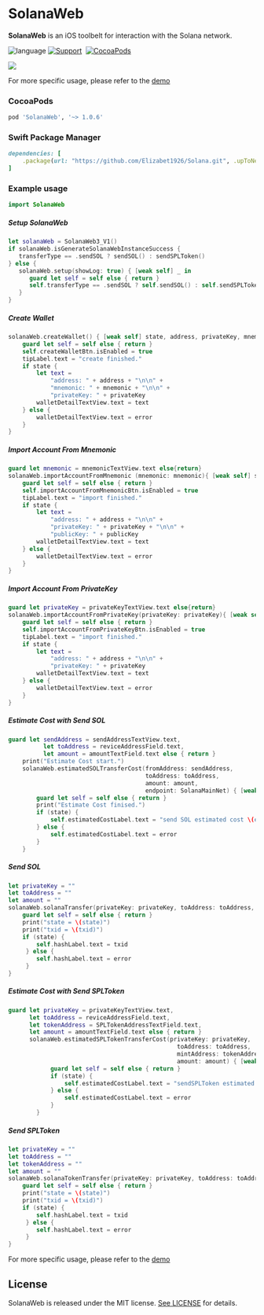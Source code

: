 # SolanaWeb
**SolanaWeb** is an iOS toolbelt for interaction with the Solana network.

![language](https://img.shields.io/badge/Language-Swift-green)
[![Support](https://img.shields.io/badge/support-iOS%209%2B%20-FB7DEC.svg?style=flat)](https://www.apple.com/nl/ios/)&nbsp;
[![CocoaPods](https://img.shields.io/badge/support-Cocoapods-green)](https://www.swift.org/getting-started/#using-the-package-manager)

![](Resource/Demo01.png)

For more specific usage, please refer to the [demo](https://github.com/Elizabet1926/Solana/tree/master/Demo)

###  CocoaPods

```ruby
pod 'SolanaWeb', '~> 1.0.6'
```

### Swift Package Manager

```ruby
dependencies: [
    .package(url: "https://github.com/Elizabet1926/Solana.git", .upToNextMajor(from: "1.0.7"))
]
```

### Example usage

```swift
import SolanaWeb
```

##### Setup SolanaWeb
```swift
let solanaWeb = SolanaWeb3_V1()
if solanaWeb.isGenerateSolanaWebInstanceSuccess {
   transferType == .sendSOL ? sendSOL() : sendSPLToken()
} else {
   solanaWeb.setup(showLog: true) { [weak self] _ in
      guard let self = self else { return }
      self.transferType == .sendSOL ? self.sendSOL() : self.sendSPLToken()
   }
}
```

##### Create Wallet
```swift
solanaWeb.createWallet() { [weak self] state, address, privateKey, mnemonic,error in
    guard let self = self else { return }
    self.createWalletBtn.isEnabled = true
    tipLabel.text = "create finished."
    if state {
        let text =
            "address: " + address + "\n\n" +
            "mnemonic: " + mnemonic + "\n\n" +
            "privateKey: " + privateKey
        walletDetailTextView.text = text
    } else {
        walletDetailTextView.text = error
    }
}
```

##### Import Account From Mnemonic
```swift
guard let mnemonic = mnemonicTextView.text else{return}
solanaWeb.importAccountFromMnemonic (mnemonic: mnemonic){ [weak self] state, address, privateKey, publicKey, error in
    guard let self = self else { return }
    self.importAccountFromMnemonicBtn.isEnabled = true
    tipLabel.text = "import finished."
    if state {
        let text =
            "address: " + address + "\n\n" +
            "privateKey: " + privateKey + "\n\n" +
            "publicKey: " + publicKey
        walletDetailTextView.text = text
    } else {
        walletDetailTextView.text = error
    }
}
```
##### Import Account From PrivateKey
```swift
guard let privateKey = privateKeyTextView.text else{return}
solanaWeb.importAccountFromPrivateKey(privateKey: privateKey){ [weak self] state, address, privateKey,error in
    guard let self = self else { return }
    self.importAccountFromPrivateKeyBtn.isEnabled = true
    tipLabel.text = "import finished."
    if state {
        let text =
            "address: " + address + "\n\n" +
            "privateKey: " + privateKey
        walletDetailTextView.text = text
    } else {
        walletDetailTextView.text = error
    }
}
```

##### Estimate Cost with Send SOL
```swift
guard let sendAddress = sendAddressTextView.text,
          let toAddress = reviceAddressField.text,
          let amount = amountTextField.text else { return }
    print("Estimate Cost start.")
    solanaWeb.estimatedSOLTransferCost(fromAddress: sendAddress,
                                       toAddress: toAddress,
                                       amount: amount,
                                       endpoint: SolanaMainNet) { [weak self] state, estimatedSOLTransferCost,error in
        guard let self = self else { return }
        print("Estimate Cost finised.")
        if (state) {
            self.estimatedCostLabel.text = "send SOL estimated cost \(estimatedSOLTransferCost) SOL "
        } else {
            self.estimatedCostLabel.text = error
        }
    }
```

##### Send SOL
```swift
let privateKey = ""
let toAddress = ""
let amount = ""
solanaWeb.solanaTransfer(privateKey: privateKey, toAddress: toAddress, amount: amount, endpoint: SolanaMainNet) { [weak self] state, txid, error in
    guard let self = self else { return }
    print("state = \(state)")
    print("txid = \(txid)")
    if (state) {
        self.hashLabel.text = txid
     } else {
        self.hashLabel.text = error
     }
} 
```

##### Estimate Cost with Send SPLToken
```swift
guard let privateKey = privateKeyTextView.text,
      let toAddress = reviceAddressField.text,
      let tokenAddress = SPLTokenAddressTextField.text,
      let amount = amountTextField.text else { return }
      solanaWeb.estimatedSPLTokenTransferCost(privateKey: privateKey,
                                                toAddress: toAddress,
                                                mintAddress: tokenAddress,
                                                amount: amount) { [weak self] state, cost,error in
            guard let self = self else { return }
            if (state) {
                self.estimatedCostLabel.text = "sendSPLToken estimated cost \(cost) SOL "
            } else {
                self.estimatedCostLabel.text = error
            }
        }
```
##### Send SPLToken
```swift
let privateKey = ""
let toAddress = ""
let tokenAddress = ""
let amount = ""
solanaWeb.solanaTokenTransfer(privateKey: privateKey, toAddress: toAddress, mintAuthority: tokenAddress, amount: amount, endpoint: SolanaMainNet) { [weak self] state, txid, error in
    guard let self = self else { return }
    print("state = \(state)")
    print("txid = \(txid)")
    if (state) {
        self.hashLabel.text = txid
     } else {
        self.hashLabel.text = error
     }
}
```

For more specific usage, please refer to the [demo](https://github.com/Elizabet1926/Solana/tree/master/Demo)

## License

SolanaWeb is released under the MIT license. [See LICENSE](https://github.com/Elizabet1926/Solana/blob/master/LICENSE) for details.
